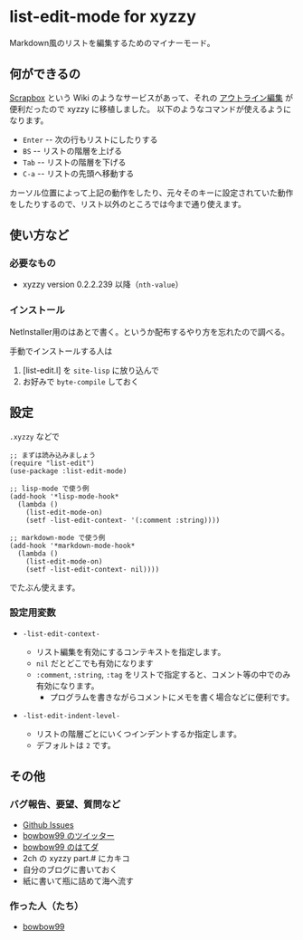 list-edit-mode for xyzzy
=========================
Markdown風のリストを編集するためのマイナーモード。


何ができるの
------------
[Scrapbox] という Wiki のようなサービスがあって、それの [アウトライン編集] が便利だったので xyzzy に移植しました。
以下のようなコマンドが使えるようになります。

- `Enter` -- 次の行もリストにしたりする
- `BS`    -- リストの階層を上げる
- `Tab`   -- リストの階層を下げる
- `C-a`   -- リストの先頭へ移動する

カーソル位置によって上記の動作をしたり、元々そのキーに設定されていた動作をしたりするので、リスト以外のところでは今まで通り使えます。

 [Scrapbox]: https://scrapbox.io/
 [アウトライン編集]: https://scrapbox.io/help-jp/アウトライン編集


使い方など
----------

### 必要なもの
* xyzzy version 0.2.2.239 以降（`nth-value`）

### インストール
NetInstaller用のはあとで書く。というか配布するやり方を忘れたので調べる。

手動でインストールする人は

1. [list-edit.l] を `site-lisp` に放り込んで
2. お好みで `byte-compile` しておく

## 設定
`.xyzzy` などで

    ;; まずは読み込みましょう
    (require "list-edit")
    (use-package :list-edit-mode)
    
    ;; lisp-mode で使う例
    (add-hook '*lisp-mode-hook*
      (lambda ()
        (list-edit-mode-on)
        (setf -list-edit-context- '(:comment :string))))
    
    ;; markdown-mode で使う例
    (add-hook '*markdown-mode-hook*
      (lambda ()
        (list-edit-mode-on)
        (setf -list-edit-context- nil))))

でたぶん使えます。

### 設定用変数

- `-list-edit-context-`
  - リスト編集を有効にするコンテキストを指定します。
  - `nil` だとどこでも有効になります
  - `:comment`, `:string`, `:tag` をリストで指定すると、コメント等の中でのみ有効になります。
    - プログラムを書きながらコメントにメモを書く場合などに便利です。

- `-list-edit-indent-level-`
  - リストの階層ごとにいくつインデントするか指定します。
  - デフォルトは `2` です。


その他
------

### バグ報告、要望、質問など
* [Github Issues](https://github.com/bowbow99/xyzzy.list-edit-mode/issues)
* [bowbow99 のツイッター](https://twitter.com/bowbow99)
* [bowbow99 のはてダ](http://d.hatena.ne.jp/bowbow99)
* 2ch の xyzzy part.# にカキコ
* 自分のブログに書いておく
* 紙に書いて瓶に詰めて海へ流す

### 作った人（たち）

* [bowbow99](https://github.com/bowbow99)
